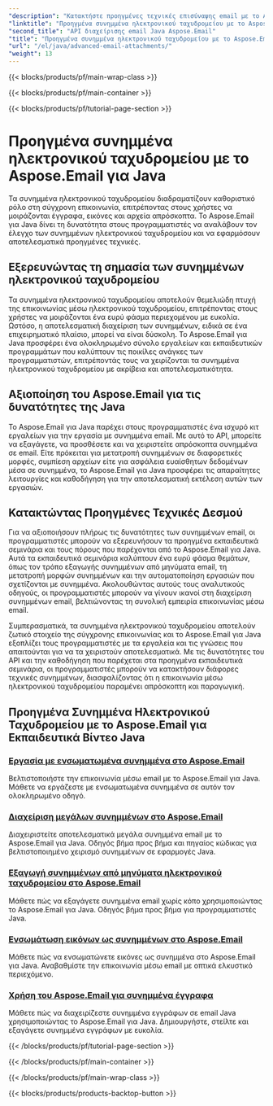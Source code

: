 ```yaml
---
"description": "Κατακτήστε προηγμένες τεχνικές επισύναψης email με το Aspose.Email για Java. Εξερευνήστε εκπαιδευτικά βίντεο για την αποτελεσματική διαχείριση συνημμένων."
"linktitle": "Προηγμένα συνημμένα ηλεκτρονικού ταχυδρομείου με το Aspose.Email για Java"
"second_title": "API διαχείρισης email Java Aspose.Email"
"title": "Προηγμένα συνημμένα ηλεκτρονικού ταχυδρομείου με το Aspose.Email για Java"
"url": "/el/java/advanced-email-attachments/"
"weight": 13
---
```


{{< blocks/products/pf/main-wrap-class >}}

{{< blocks/products/pf/main-container >}}

{{< blocks/products/pf/tutorial-page-section >}}

# Προηγμένα συνημμένα ηλεκτρονικού ταχυδρομείου με το Aspose.Email για Java


Τα συνημμένα ηλεκτρονικού ταχυδρομείου διαδραματίζουν καθοριστικό ρόλο στη σύγχρονη επικοινωνία, επιτρέποντας στους χρήστες να μοιράζονται έγγραφα, εικόνες και αρχεία απρόσκοπτα. Το Aspose.Email για Java δίνει τη δυνατότητα στους προγραμματιστές να αναλάβουν τον έλεγχο των συνημμένων ηλεκτρονικού ταχυδρομείου και να εφαρμόσουν αποτελεσματικά προηγμένες τεχνικές.

## Εξερευνώντας τη σημασία των συνημμένων ηλεκτρονικού ταχυδρομείου

Τα συνημμένα ηλεκτρονικού ταχυδρομείου αποτελούν θεμελιώδη πτυχή της επικοινωνίας μέσω ηλεκτρονικού ταχυδρομείου, επιτρέποντας στους χρήστες να μοιράζονται ένα ευρύ φάσμα περιεχομένου με ευκολία. Ωστόσο, η αποτελεσματική διαχείριση των συνημμένων, ειδικά σε ένα επιχειρηματικό πλαίσιο, μπορεί να είναι δύσκολη. Το Aspose.Email για Java προσφέρει ένα ολοκληρωμένο σύνολο εργαλείων και εκπαιδευτικών προγραμμάτων που καλύπτουν τις ποικίλες ανάγκες των προγραμματιστών, επιτρέποντάς τους να χειρίζονται τα συνημμένα ηλεκτρονικού ταχυδρομείου με ακρίβεια και αποτελεσματικότητα.

## Αξιοποίηση του Aspose.Email για τις δυνατότητες της Java

Το Aspose.Email για Java παρέχει στους προγραμματιστές ένα ισχυρό κιτ εργαλείων για την εργασία με συνημμένα email. Με αυτό το API, μπορείτε να εξαγάγετε, να προσθέσετε και να χειριστείτε απρόσκοπτα συνημμένα σε email. Είτε πρόκειται για μετατροπή συνημμένων σε διαφορετικές μορφές, συμπίεση αρχείων είτε για ασφάλεια ευαίσθητων δεδομένων μέσα σε συνημμένα, το Aspose.Email για Java προσφέρει τις απαραίτητες λειτουργίες και καθοδήγηση για την αποτελεσματική εκτέλεση αυτών των εργασιών.

## Κατακτώντας Προηγμένες Τεχνικές Δεσμού

Για να αξιοποιήσουν πλήρως τις δυνατότητες των συνημμένων email, οι προγραμματιστές μπορούν να εξερευνήσουν τα προηγμένα εκπαιδευτικά σεμινάρια και τους πόρους που παρέχονται από το Aspose.Email για Java. Αυτά τα εκπαιδευτικά σεμινάρια καλύπτουν ένα ευρύ φάσμα θεμάτων, όπως τον τρόπο εξαγωγής συνημμένων από μηνύματα email, τη μετατροπή μορφών συνημμένων και την αυτοματοποίηση εργασιών που σχετίζονται με συνημμένα. Ακολουθώντας αυτούς τους αναλυτικούς οδηγούς, οι προγραμματιστές μπορούν να γίνουν ικανοί στη διαχείριση συνημμένων email, βελτιώνοντας τη συνολική εμπειρία επικοινωνίας μέσω email.

Συμπερασματικά, τα συνημμένα ηλεκτρονικού ταχυδρομείου αποτελούν ζωτικό στοιχείο της σύγχρονης επικοινωνίας και το Aspose.Email για Java εξοπλίζει τους προγραμματιστές με τα εργαλεία και τις γνώσεις που απαιτούνται για να τα χειριστούν αποτελεσματικά. Με τις δυνατότητες του API και την καθοδήγηση που παρέχεται στα προηγμένα εκπαιδευτικά σεμινάρια, οι προγραμματιστές μπορούν να κατακτήσουν διάφορες τεχνικές συνημμένων, διασφαλίζοντας ότι η επικοινωνία μέσω ηλεκτρονικού ταχυδρομείου παραμένει απρόσκοπτη και παραγωγική.

## Προηγμένα Συνημμένα Ηλεκτρονικού Ταχυδρομείου με το Aspose.Email για Εκπαιδευτικά Βίντεο Java
### [Εργασία με ενσωματωμένα συνημμένα στο Aspose.Email](./working-with-inline-attachments/)
Βελτιστοποιήστε την επικοινωνία μέσω email με το Aspose.Email για Java. Μάθετε να εργάζεστε με ενσωματωμένα συνημμένα σε αυτόν τον ολοκληρωμένο οδηγό.
### [Διαχείριση μεγάλων συνημμένων στο Aspose.Email](./managing-large-attachments/)
Διαχειριστείτε αποτελεσματικά μεγάλα συνημμένα email με το Aspose.Email για Java. Οδηγός βήμα προς βήμα και πηγαίος κώδικας για βελτιστοποιημένο χειρισμό συνημμένων σε εφαρμογές Java.
### [Εξαγωγή συνημμένων από μηνύματα ηλεκτρονικού ταχυδρομείου στο Aspose.Email](./extracting-attachments-from-email-messages/)
Μάθετε πώς να εξαγάγετε συνημμένα email χωρίς κόπο χρησιμοποιώντας το Aspose.Email για Java. Οδηγός βήμα προς βήμα για προγραμματιστές Java.
### [Ενσωμάτωση εικόνων ως συνημμένων στο Aspose.Email](./embedding-images-as-attachments/)
Μάθετε πώς να ενσωματώνετε εικόνες ως συνημμένα στο Aspose.Email για Java. Αναβαθμίστε την επικοινωνία μέσω email με οπτικά ελκυστικό περιεχόμενο.
### [Χρήση του Aspose.Email για συνημμένα έγγραφα](./using-aspose-email-for-document-attachments/)
Μάθετε πώς να διαχειρίζεστε συνημμένα εγγράφων σε email Java χρησιμοποιώντας το Aspose.Email για Java. Δημιουργήστε, στείλτε και εξαγάγετε συνημμένα εγγράφων με ευκολία.

{{< /blocks/products/pf/tutorial-page-section >}}

{{< /blocks/products/pf/main-container >}}

{{< /blocks/products/pf/main-wrap-class >}}

{{< blocks/products/products-backtop-button >}}